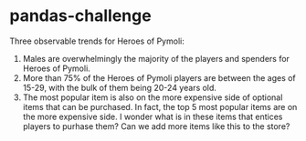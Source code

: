 # pandas-challenge

Three observable trends for Heroes of Pymoli:
  1) Males are overwhelmingly the majority of the players and spenders for Heroes of Pymoli.
  2) More than 75% of the Heroes of Pymoli players are between the ages of 15-29, with the bulk of them being 20-24 years old.
  3) The most popular item is also on the more expensive side of optional items that can be purchased. In fact, the top 5 most popular items are on the more expensive side. I wonder what is in these items that entices players to purhase them? Can we add more items like this to the store?
